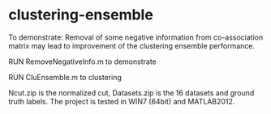 # clustering-ensemble

To demonstrate: Removal of some negative information from co-association matrix may lead to improvement of the clustering ensemble performance.

RUN RemoveNegativeInfo.m to demonstrate

RUN CluEnsemble.m to clustering

Ncut.zip is the normalized cut, Datasets.zip is the 16 datasets and ground truth labels. The project is tested in WIN7 (64bit) and MATLAB2012.
